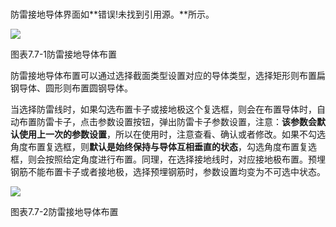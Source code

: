 
<br/>

防雷接地导体界面如**错误!未找到引用源。**所示。

![](file:///C:\Users\pkpm\AppData\Local\Temp\ksohtml5908\wps123.jpg)

图表7.7-1防雷接地导体布置

防雷接地导体布置可以通过选择截面类型设置对应的导体类型，选择矩形则布置扁钢导体、圆形则布置圆钢导体。

当选择防雷线时，如果勾选布置卡子或接地极这个复选框，则会在布置导体时，自动布置防雷卡子，点击参数设置按钮，弹出防雷卡子参数设置，注意：**该参数会****默认****使用上一次的参数设置**，所以在使用时，注意查看、确认或者修改。如果不勾选角度布置复选框，则**默认是始终保持与导体互相垂直的状态**，勾选角度布置复选框，则会按照给定角度进行布置。同理，在选择接地线时，对应接地极布置。预埋钢筋不能布置卡子或者接地极，选择预埋钢筋时，参数设置均变为不可选中状态。

![](file:///C:\Users\pkpm\AppData\Local\Temp\ksohtml5908\wps124.jpg)

图表7.7-2防雷接地导体布置